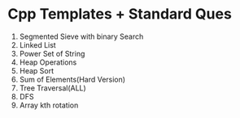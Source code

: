 # Cpp Templates + Standard Ques
1. Segmented Sieve with binary Search <br>
2. Linked List<br>
3. Power Set of String <br>
4. Heap Operations<br>
5. Heap Sort<br>
6. Sum of Elements(Hard Version)<br>
7. Tree Traversal(ALL) <br>
8. DFS
9. Array kth rotation
